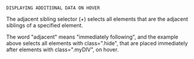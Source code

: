     DISPLAYING ADDITIONAL DATA ON HOVER
The adjacent sibling selector (+) selects all elements that are the adjacent siblings of a specified element.

The word "adjacent" means "immediately following", and the example above selects all elements with class=".hide", that are placed immediately after elements with class=".myDIV", on hover.